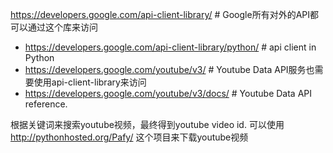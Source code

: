 https://developers.google.com/api-client-library/ # Google所有对外的API都可以通过这个库来访问
- https://developers.google.com/api-client-library/python/ # api client in Python
- https://developers.google.com/youtube/v3/ # Youtube Data API服务也需要使用api-client-library来访问
- https://developers.google.com/youtube/v3/docs/ # Youtube Data API reference.

根据关键词来搜索youtube视频，最终得到youtube video id. 
可以使用 http://pythonhosted.org/Pafy/ 这个项目来下载youtube视频
